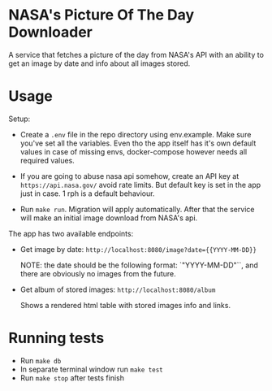 # NASA's Picture Of The Day Downloader

A service that fetches a picture of the day from NASA's API with an ability to get an image by date and info about all images stored.

# Usage

Setup: 

- Create a `.env` file in the repo directory using env.example. Make sure you've set all the variables. Even tho the app itself has it's own default values in case of missing envs, docker-compose however needs all required values.

- If you are going to abuse nasa api somehow, create an API key at `https://api.nasa.gov/` avoid rate limits. But default key is set in the app just in case. 1 rph is a default behaviour.

- Run `make run`. Migration will apply automatically. After that the service will make an initial image download from NASA's api.

The app has two available endpoints:

- Get image by date:
    `http://localhost:8080/image?date={{YYYY-MM-DD}}`


    NOTE: the date should be the following format: `"YYYY-MM-DD"``, and there are obviously no images from the future.


- Get album of stored images:
    `http://localhost:8080/album`

    Shows a rendered html table with stored images info and links.

# Running tests

- Run `make db`
- In separate terminal window run `make test`
- Run `make stop` after tests finish

